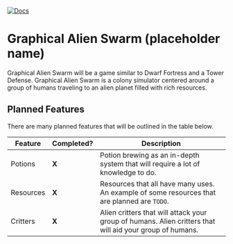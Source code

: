 [![Docs](https://github.com/LemonjamesD/GraphicalAlienSwarm/actions/workflows/docs.yml/badge.svg)](https://github.com/LemonjamesD/GraphicalAlienSwarm/actions/workflows/docs.yml)

# Graphical Alien Swarm (placeholder name)
Graphical Alien Swarm will be a game similar to Dwarf Fortress and a Tower Defense.
Graphical Alien Swarm is a colony simulator centered around a group of humans traveling to an alien planet filled with rich resources.

## Planned Features
There are many planned features that will be outlined in the table below.

| Feature | Completed? | Description |
| ------- | ---------- | ----------- |
| Potions | **X** | Potion brewing as an in-depth system that will require a lot of knowledge to do. |
| Resources | **X** | Resources that all have many uses. An example of some resources that are planned are `TODO`. |
| Critters | **X** | Alien critters that will attack your group of humans. Alien critters that will aid your group of humans. |
